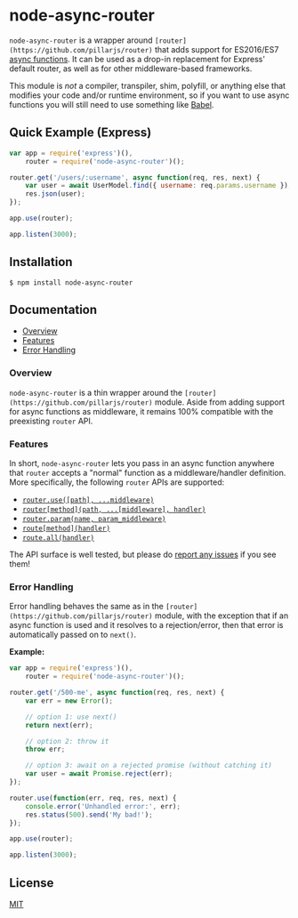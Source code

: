 # node-async-router

`node-async-router` is a wrapper around `[router](https://github.com/pillarjs/router)` that adds
support for ES2016/ES7 [async functions](http://www.2ality.com/2016/02/async-functions.html). It can
be used as a drop-in replacement for Express' default router, as well as for other middleware-based
frameworks.

This module is _not_ a compiler, transpiler, shim, polyfill, or anything else that modifies your
code and/or runtime environment, so if you want to use async functions you will still need to use
something like [Babel](https://babeljs.io/).

## Quick Example (Express)

```javascript
var app = require('express')(),
    router = require('node-async-router')();

router.get('/users/:username', async function(req, res, next) {
    var user = await UserModel.find({ username: req.params.username });
    res.json(user);
});

app.use(router);

app.listen(3000);
```

## Installation

```
$ npm install node-async-router
```

## Documentation

* [Overview](#overview)
* [Features](#features)
* [Error Handling](#error-handling)

### Overview

`node-async-router` is a thin wrapper around the `[router](https://github.com/pillarjs/router)`
module. Aside from adding support for async functions as middleware, it remains 100% compatible
with the preexisting `router` API.

### Features

In short, `node-async-router` lets you pass in an async function anywhere that `router` accepts
a "normal" function as a middleware/handler definition.  More specifically, the following `router`
APIs are supported:

* [`router.use([path], ...middleware)`](https://github.com/pillarjs/router#routerusepath-middleware)
* [`router[method](path, ...[middleware], handler)`](https://github.com/pillarjs/router#routermethodpath-middleware-handler)
* [`router.param(name, param_middleware)`](https://github.com/pillarjs/router#routerparamname-param_middleware)
* [`route[method](handler)`](https://github.com/pillarjs/router#routemethodhandler)
* [`route.all(handler)`](https://github.com/pillarjs/router#routeallhandler)

The API surface is well tested, but please do 
[report any issues](https://github.com/jmar777/node-async-router/issues) if you see them!

### Error Handling

Error handling behaves the same as in the `[router](https://github.com/pillarjs/router)` module,
with the exception that if an async function is used and it resolves to a rejection/error, then that
error is automatically passed on to `next()`.

**Example:**

```javascript
var app = require('express')(),
    router = require('node-async-router')();

router.get('/500-me', async function(req, res, next) {
    var err = new Error();

    // option 1: use next()
    return next(err);

    // option 2: throw it
    throw err;

    // option 3: await on a rejected promise (without catching it)
    var user = await Promise.reject(err);
});

router.use(function(err, req, res, next) {
    console.error('Unhandled error:', err);
    res.status(500).send('My bad!');
});

app.use(router);

app.listen(3000);
```

## License

[MIT](https://github.com/jmar777/node-async-router/blob/master/LICENSE)
